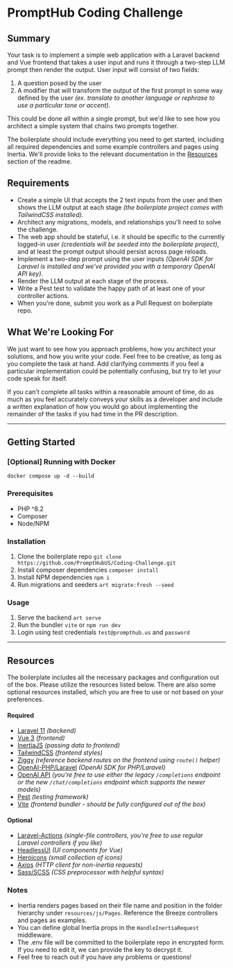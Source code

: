 # PromptHub Coding Challenge


## Summary

Your task is to implement a simple web application with a Laravel backend and Vue frontend that takes a user input and runs it through a two-step LLM prompt then render the output. User input will consist of two fields:

1. A question posed by the user
2. A modifier that will transform the output of the first prompt in some way defined by the user _(ex. translate to another language or rephrase to use a particular tone or accent)_.

This could be done all within a single prompt, but we'd like to see how you architect a simple system that chains two prompts together.

The boilerplate should include everything you need to get started, including all required dependencies and some example controllers and pages using Inertia. We'll provide links to the relevant documentation in
the [Resources](#resources) section of the readme.


## Requirements

- Create a simple UI that accepts the 2 text inputs from the user and then shows the LLM output at each stage _(the boilerplate project comes with TailwindCSS installed)_.
- Architect any migrations, models, and relationships you'll need to solve the challenge.
- The web app should be stateful, i.e. it should be specific to the currently logged-in user _(credentials will be seeded into the boilerplate project)_, and at least the prompt output should persist across page reloads.
- Implement a two-step prompt using the user inputs _(OpenAI SDK for Laravel is installed and we've provided you with a temporary OpenAI API key)_.
- Render the LLM output at each stage of the process.
- Write a Pest test to validate the happy path of at least one of your controller actions.
- When you're done, submit you work as a Pull Request on boilerplate repo.

## What We're Looking For

We just want to see how you approach problems, how you architect your solutions, and how you write your code. Feel free to be creative, as long as you complete the task at hand. Add clarifying comments if you feel a
particular implementation could be potentially confusing, but try to let your code speak for itself.

If you can't complete all tasks within a reasonable amount of time, do as much as you feel accurately conveys your skills as a developer and include a written explanation of how you would go about implementing the
remainder of the tasks if you had time in the PR description.


---

## Getting Started

### [Optional] Running with Docker

```
docker compose up -d --build
```

### Prerequisites

- PHP ^8.2
- Composer
- Node/NPM

### Installation

1. Clone the boilerplate repo `git clone https://github.com/PromptHubUS/Coding-Challenge.git`
2. Install composer dependencies `composer install`
3. Install NPM dependencies `npm i`
4. Run migrations and seeders `art migrate:fresh --seed`

### Usage

1. Serve the backend `art serve`
2. Run the bundler `vite` or `npm run dev`
3. Login using test credentials `test@prompthub.us` and `password`

---

## Resources

The boilerplate includes all the necessary packages and configuration out of the box. Please utilize the resources listed below. There are also some optional resources installed, which you are free to use or not based on
your preferences.

#### Required

- [Laravel 11](https://laravel.com/docs/11.x) _(backend)_
- [Vue 3](https://vuejs.org/guide/introduction.html) _(frontend)_
- [InertiaJS](https://inertiajs.com/) _(passing data to frontend)_
- [TailwindCSS](https://tailwindcss.com/docs/utility-first) _(frontend styles)_
- [Ziggy](https://github.com/tighten/ziggy) _(reference backend routes on the frontend using `route()` helper)_
- [OpenAI-PHP/Laravel](https://github.com/openai-php/laravel) _(OpenAI SDK for PHP/Laravel)_
- [OpenAI API](https://platform.openai.com/docs/api-reference/chat/create) _(you're free to use either the legacy `/completions` endpoint or the new `/chat/completions` endpoint which supports the newer models)_
- [Pest](https://pestphp.com/docs/installation) _(testing framework)_
- [Vite](https://vitejs.dev/config/) _(frontend bundler - should be fully configured out of the box)_

#### Optional

- [Laravel-Actions](https://www.laravelactions.com/) _(single-file controllers, you're free to use regular Laravel controllers if you like)_
- [HeadlessUI](https://headlessui.com/v1/vue) _(UI components for Vue)_
- [Heroicons](https://heroicons.dev/) _(small collection of icons)_
- [Axios](https://axios-http.com/docs/example) _(HTTP client for non-inertia requests)_
- [Sass/SCSS](https://sass-lang.com/documentation/syntax/) _(CSS preprocessor with helpful syntax)_

### Notes

- Inertia renders pages based on their file name and position in the folder hierarchy under `resources/js/Pages`. Reference the Breeze controllers and pages as examples.
- You can define global Inertia props in the `HandleInertiaRequest` middleware.
- The .env file will be committed to the boilerplate repo in encrypted form. If you need to edit it, we can provide the key to decrypt it.
- Feel free to reach out if you have any problems or questions!

